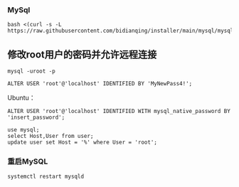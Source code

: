 ### MySql

```
bash <(curl -s -L https://raw.githubusercontent.com/bidianqing/installer/main/mysql/mysql.sh)
```

## 修改root用户的密码并允许远程连接
```
mysql -uroot -p
```

```
ALTER USER 'root'@'localhost' IDENTIFIED BY 'MyNewPass4!';
```

Ubuntu：
```
ALTER USER 'root'@'localhost' IDENTIFIED WITH mysql_native_password BY 'insert_password';
```

```
use mysql;
select Host,User from user;
update user set Host = '%' where User = 'root';
```
### 重启MySQL
```
systemctl restart mysqld
```
